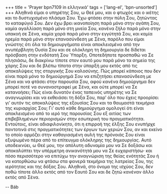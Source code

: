 +++
title = 'Prayer bpn7109 in ελληνικά'
tags = ['lang-el', 'bpn-unsorted']
+++
Αληθινά είµαι ο υπηρέτης Σου, ω Θεέ µου, και ο φτωχός και ο ικέτης και το δυστυχισµένο πλάσµα Σου. Έχω φτάσει στην πύλη Σου, ζητώντας το καταφύγιό Σου. ∆εν έχω βρει ικανοποίηση παρά µόνο στην αγάπη Σου, καµία αγαλλίαση παρά µόνο στη µνεία Σου, κανένα ζήλο παρά µόνο στην υπακοή σε Σένα, καµία χαρά παρά µόνο στην εγγύτητά Σου, και καµία ηρεµία παρά µόνο στην επανασύνδεση µε Σένα, παρόλο που είµαι γνώστης ότι όλα τα δηµιουργήµατα είναι αποκλεισµένα από την ανυπέρβλητη Ουσία Σου και σε ολόκληρη τη δηµιουργία δε δίδεται πρόσβαση στην ενδότατή Σου Ύπαρξη. Οποτεδήποτε προσπαθώ να Σε πλησιάσω, δε διακρίνω τίποτε στον εαυτό µου παρά µόνο τα σηµεία της χάρης Σου και δε βλέπω τίποτα στην ύπαρξή µου εκτός από τις αποκαλύψεις της στοργικής Σου καλοσύνης. Πώς µπορεί κάποιος που δεν είναι παρά µόνο το δηµιούργηµά Σου να επιζητήσει επανασύνδεση µε Σένα και να φτάσει στην παρουσία Σου, αφού κανένα δηµιούργηµα δεν µπορεί ποτέ να συναναστραφεί µε Σένα, και ούτε µπορεί να Σε κατανοήσει; Πώς είναι δυνατόν ένας ταπεινός υπηρέτης να Σε αναγνωρίσει και να εκθειάσει τη δόξα Σου, παρ’ όλο που έχεις προορίσει γι’ αυτόν τις αποκαλύψεις της εξουσίας Σου και τα θαυµαστά τεκµήρια της κυριαρχίας Σου; Γι’ αυτό κάθε δηµιούργηµα οµολογεί ότι είναι αποκλεισµένο από το ιερό της παρουσίας Σου εξ αιτίας των επιβεβληµένων περιορισµών στην εσωτερική του πραγµατικότητα. Εντούτοις, είναι αδιαφιλονίκητο, ότι η επιρροή της έλξης Σου ενυπήρχε παντοτινά στις πραγµατικότητες των έργων των χεριών Σου, αν και εκείνο το οποίο αρµόζει στην καθαγιασµένη αυλή της πρόνοιάς Σου είναι εξυψωµένο πέρα από το επίτευγµα ολόκληρης της δηµιουργίας. Αυτό υποδεικνύει, ω Θεέ µου, την απόλυτη αδυναµία µου να Σε δοξάσω και αποκαλύπτει την υπέρµετρη ανικανότητά µου να Σε ευχαριστήσω· και πόσο περισσότερο να επιτύχω την αναγνώριση της θείας ενότητάς Σου ή να κατορθώσω να φτάσω στα φανερά τεκµήρια της λατρείας Σου, της ιερότητας και της δόξας Σου. Αληθινά, στο όνοµα της ισχύος Σου, δεν ποθώ τίποτε άλλο εκτός από τον Εαυτό Σου και δε ζητώ κανέναν άλλο εκτός από Σένα.

-- Báb

